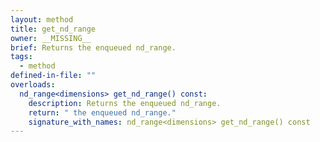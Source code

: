 ```yaml
---
layout: method
title: get_nd_range
owner: __MISSING__
brief: Returns the enqueued nd_range.
tags:
  - method
defined-in-file: ""
overloads:
  nd_range<dimensions> get_nd_range() const:
    description: Returns the enqueued nd_range.
    return: " the enqueued nd_range."
    signature_with_names: nd_range<dimensions> get_nd_range() const
---
```


